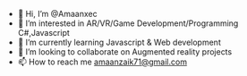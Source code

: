 - 👋 Hi, I’m @Amaanxec
- 👀 I’m interested in AR/VR/Game Development/Programming C#,Javascript
- 🌱 I’m currently learning Javascript & Web development
- 💞️ I’m looking to collaborate on Augmented reality projects
- 📫 How to reach me amaanzaik71@gmail.com

<!---
Adilxec/Adilxec is a ✨ special ✨ repository because its `README.md` (this file) appears on your GitHub profile.
You can click the Preview link to take a look at your changes.
--->
